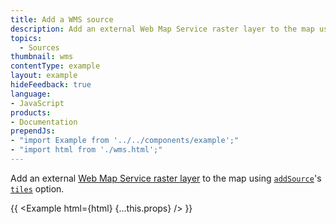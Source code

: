 ```yaml
---
title: Add a WMS source
description: Add an external Web Map Service raster layer to the map using addSource's tiles option.
topics:
  - Sources
thumbnail: wms
contentType: example
layout: example
hideFeedback: true
language:
- JavaScript
products:
- Documentation
prependJs:
- "import Example from '../../components/example';"
- "import html from './wms.html';"
---
```


Add an external [Web Map Service raster layer](https://www.ogc.org/standards/wms) to the map using [`addSource`](https://docs.goong.io/docs/javascript/map/#map#addsource)'s [`tiles`](https://docs.goong.io/docs/style-spec/sources/#raster-tiles) option.

{{ <Example html={html} {...this.props} /> }}
